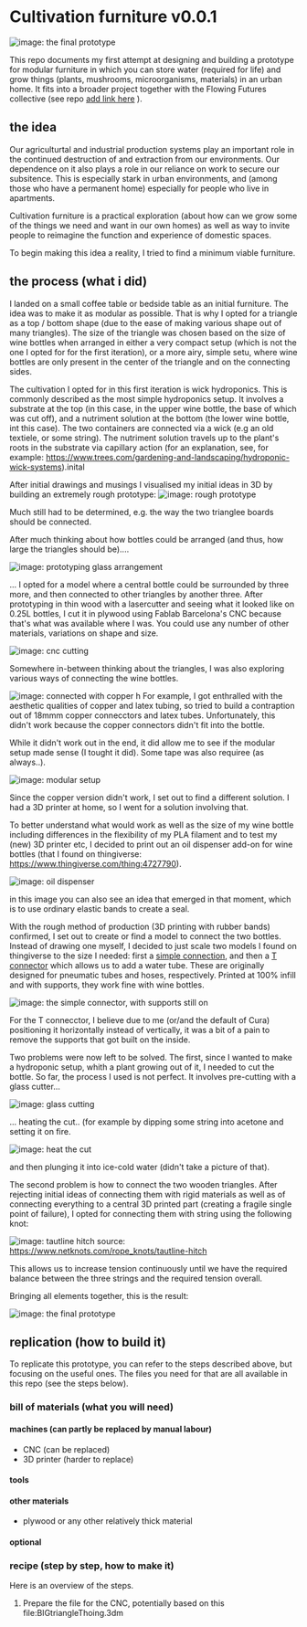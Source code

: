 # Cultivation furniture v0.0.1

![image: the final prototype](wideShotFINAL.JPEG)

This repo documents my first attempt at designing and building a prototype for modular furniture in which you can store water (required for life) and grow things (plants, mushrooms, microorganisms, materials) in an urban home. It fits into a broader project together with the Flowing Futures collective (see repo [add link here]() ).

## the idea

Our agriculturtal and industrial production systems play an important role in the continued destruction of and extraction from our environments. Our dependence on it also plays a role in our reliance on work to secure our subsitence. This is especially stark in urban environments, and (among those who have a permanent home) especially for people who live in apartments. 

Cultivation furniture is a practical exploration (about how can we grow some of the things we need and want in our own homes) as well as way to invite people to reimagine the function and experience of domestic spaces. 

To begin making this idea a reality, I tried to find a minimum viable furniture.


## the process (what i did)

I landed on a small coffee table or bedside table as an initial furniture. The idea was to make it as modular as possible. That is why I opted for a triangle as a top / bottom shape (due to the ease of making various shape out of many triangles). The size of the triangle was chosen based on the size of wine bottles when arranged in either a very compact setup (which is not the one I opted for for the first iteration), or a more airy, simple setu, where wine bottles are only present in the center of the triangle and on the connecting sides. 

The cultivation I opted for in this first iteration is wick hydroponics. This is commonly described as the most simple hydroponics setup. It involves a substrate at the top (in this case, in the upper wine bottle, the base of which was cut off), and a nutriment solution at the bottom (the lower wine bottle, int this case). The two containers are connected via a wick (e.g an old textiele, or some string). The nutriment solution travels up to the plant's roots in the substrate via capillary action (for an explanation, see, for example: https://www.trees.com/gardening-and-landscaping/hydroponic-wick-systems).inital 

After initial drawings and musings I visualised my initial ideas in 3D by building an extremely rough prototype:
![image: rough prototype](roughPrototype.JPEG)

Much still had to be determined, e.g. the way the two trianglee boards should be connected.

After much thinking about how bottles could be arranged (and thus, how large the triangles should be)....

![image: prototyping glass arrangement](prototypingGlass.JPEG)

... I opted for a model where a central bottle could be surrounded by three more, and then connected to other triangles by another three. After prototyping in thin wood with a lasercutter and seeing what it looked like on 0.25L bottles, I cut it in plywood using Fablab Barcelona's CNC because that's what was available where I was. You could use any number of other materials, variations on shape and size. 

![image: cnc cutting](cncCutting.gif)

Somewhere in-between thinking about the triangles, I was also exploring various ways of connecting the wine bottles. 

![image: connected with copper](connectedWCopper.JPEG)
h
For example, I got enthralled with the aesthetic qualities of copper and latex tubing, so tried to build a contraption out of 18mmm copper connecctors and latex tubes. Unfortunately, this didn't work because the copper connectors didn't fit into the bottle.

While it didn't work out in the end, it did allow me to see if the modular setup made sense (I tought it did). Some tape was also requiree (as always..).

![image: modular setup](modularPretty.JPEG)

Since the copper version didn't work, I set out to find a different solution. I had a 3D printer at home, so I went for a solution involving that. 

To better understand what would work as well as the size of my wine bottle including differences in the flexibility of my PLA filament and to test my (new) 3D printer etc, I decided to print out an oil dispenser add-on for wine bottles (that I found on thingiverse: https://www.thingiverse.com/thing:4727790). 

![image: oil dispenser](oilWine.JPEG)

in this image you can also see an idea that emerged in that moment, which is to use ordinary elastic bands to create a seal.

With the rough method of production (3D printing with rubber bands) confirmed, I set out to create or find a model to connect the two bottles. Instead of drawing one myself, I decided to just scale two models I found on thingiverse to the size I needed: first a [simple connection](https://www.thingiverse.com/thing:5989941), and then a [T connector](https://www.thingiverse.com/thing:2204659) which allows us to add a water tube. These are originally designed for pneumatic tubes and hoses, respectively. Printed at 100% infill and with supports, they work fine with wine bottles.

![image: the simple connector, with supports still on](First3dPWithsupports.JPEG)

For the T connecctor, I believe due to me (or/and the default of Cura) positioning it horizontally instead of vertically, it was a bit of a pain to remove the supports that got built on the inside. 

Two problems were now left to be solved. The first, since I wanted to make a hydroponic setup, whith a plant growing out of it, I needed to cut the bottle. So far, the process I used is not perfect. It involves pre-cutting with a glass cutter...

![image: glass cutting](glassCUTTA.JPEG)

... heating the cut.. (for example by dipping some string into acetone and setting it on fire. 

![image: heat the cut](burninAcetoneGlass.JPEG)

and then plunging it into ice-cold water (didn't take a picture of that). 


The second problem is how to connect the two wooden triangles. After rejecting initial ideas of connecting them with rigid materials as well as of connecting everything to a central 3D printed part (creating a fragile single point of failure), I opted for connecting them with string using the following knot:

![image: tautline hitch](knot.PNG)
source: https://www.netknots.com/rope_knots/tautline-hitch

This allows us to increase tension continuously until we have the required balance between the three strings and the required tension overall. 

Bringing all elements together, this is the result:

![image: the final prototype](FINAL.JPEG)


## replication (how to build it)

To replicate this prototype, you can refer to the steps described above, but focusing on the useful ones. The files you need for that are all available in this repo (see the steps below).



### bill of materials (what you will need)

#### machines (can partly be replaced by manual labour)
* CNC (can be replaced)
* 3D printer (harder to replace)

#### tools

#### other materials

* plywood or any other relatively thick material

#### optional


### recipe (step by step, how to make it)

Here is an overview of the steps.

1) Prepare the file for the CNC, potentially based on this file:BIGtriangleThoing.3dm



